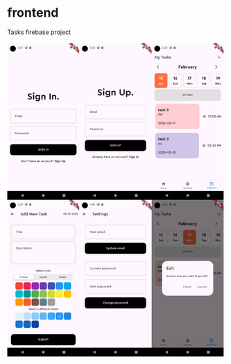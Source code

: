 # frontend

Tasks firebase project
<br>
<br>
<img width="33%" align="left" src = "assets/screenshots/screenshot_0.png" alt ="Loading">
<img width="33%" align="left" src = "assets/screenshots/screenshot_1.png" alt ="Loading">
<img width="33%" align="left" src = "assets/screenshots/screenshot_2.png" alt ="Loading">
<img width="33%" align="left" src = "assets/screenshots/screenshot_3.png" alt ="Loading">
<img width="33%" align="left" src = "assets/screenshots/screenshot_4.png" alt ="Loading">
<img width="33%" align="left" src = "assets/screenshots/screenshot_5.png" alt ="Loading">